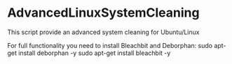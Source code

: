 # AdvancedLinuxSystemCleaning
This script provide an advanced system cleaning for Ubuntu/Linux

For full functionality you need to install Bleachbit and Deborphan:
sudo apt-get install deborphan -y
sudo apt-get install bleachbit -y
